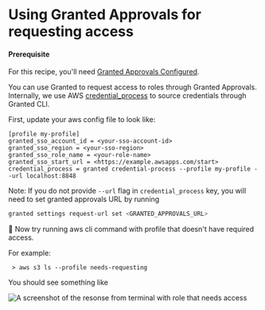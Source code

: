 # Using Granted Approvals for requesting access 

#### Prerequisite 
For this recipe, you'll need [Granted Approvals Configured](/approvals/introduction). 

You can use Granted to request access to roles through Granted Approvals. Internally, we use AWS [credential_process](https://docs.aws.amazon.com/cli/latest/userguide/cli-configure-sourcing-external.html) to source credentials through Granted CLI.

First, update your aws config file to look like: 

```
[profile my-profile]
granted_sso_account_id = <your-sso-account-id>
granted_sso_region = <your-sso-region>
granted_sso_role_name = <your-role-name>
granted_sso_start_url = <https://example.awsapps.com/start>
credential_process = granted credential-process --profile my-profile --url localhost:8848
```

Note: If you do not provide `--url` flag in `credential_process` key, you will need to set granted approvals URL by running 

```bash
granted settings request-url set <GRANTED_APPROVALS_URL>
```

:tada: Now try running aws cli command with profile that doesn't have required access. 

For example:

```
 > aws s3 ls --profile needs-requesting
```

You should see something like

![A screenshot of the resonse from terminal with role that needs access](/img/recipes/cli-approval/forbidden_exception_output.png)
